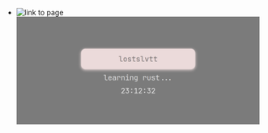 - ![link to page](http://lostslvtt.ru)
![image](https://github.com/lostsdev/bio-page/blob/main/image2.png?raw=true)

